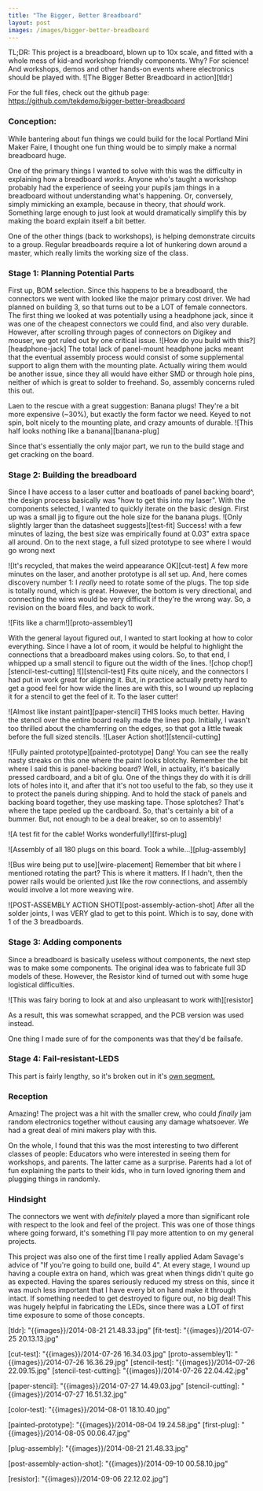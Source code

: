 ```yaml
---
title: "The Bigger, Better Breadboard"
layout: post
images: /images/bigger-better-breadboard
---
```


TL;DR: This project is a breadboard, blown up to 10x scale, and fitted with a whole mess of kid-and workshop friendly components. Why? For science!  And workshops, demos and other hands-on events where electronics should be played with. 
![The Bigger Better Breadboard in action][tldr]

For the full files, check out the github page: 
https://github.com/tekdemo/bigger-better-breadboard

### Conception:
While bantering about fun things we could build for the local Portland Mini Maker Faire, I thought one fun thing would be to simply make a normal breadboard huge.

One of the primary things I wanted to solve with this was the difficulty in explaining how a breadboard _works_. Anyone who's taught a workshop probably had the experience of seeing your pupils jam things in a breadboard without understanding what's happening. Or, conversely, simply mimicking an example, because in theory, that _should_ work. Something large enough to just look at would dramatically simplify this by making the board explain itself a bit better.

One of the other things (back to workshops), is helping demonstrate circuits to a group. Regular breadboards require a lot of hunkering down around a master, which really limits the working size of the class.

### Stage 1: Planning Potential Parts
First up, BOM selection. Since this happens to be a breadboard, the connectors we went with looked like the major primary cost driver. We had planned on building 3, so that turns out to be a LOT of female connectors. 
The first thing we looked at was potentially using a headphone jack, since it was one of the cheapest connectors we could find, and also very durable. However, after scrolling through pages of connectors on Digikey and mouser, we got ruled out by one critical issue.
![How do you build with this?][headphone-jack]
The total lack of panel-mount headphone jacks meant that the eventual assembly process would consist of some supplemental support to align them with the mounting plate. Actually wiring them would be another issue, since they all would have either SMD or through hole pins, neither of which is great to solder to freehand. So, assembly concerns ruled this out. 

Laen to the rescue with a great suggestion: Banana plugs! They're a bit more expensive (~30%), but exactly the form factor we need. Keyed to not spin, bolt nicely to the mounting plate, and crazy amounts of durable. 
![This half looks nothing like a banana][banana-plug]

Since that's essentially the only major part, we run to the build stage and get cracking on the board.

### Stage 2: Building the breadboard

Since I have access to a laser cutter and boatloads of panel backing board<span title="essentially recycled cardboard pressed into a laminate">^</span>, the design process basically was "how to get this into my laser". With the components selected, I wanted to quickly iterate on the basic design. First up was a small jig to figure out the hole size for the banana plugs. 
![Only slightly larger than the datasheet suggests][test-fit]
Success! with a few minutes of lazing, the best size was empirically found at 0.03" extra space all around. On to the next stage, a full sized prototype to see where I would go wrong next

![It's recycled, that makes the weird appearance OK][cut-test]
A few more minutes on the laser, and another prototype is all set up. And, here comes discovery number 1: I _really_ need to rotate some of the plugs. The top side is totally round, which is great. However, the bottom is very directional, and connecting the wires would be very difficult if they're the wrong way. So, a revision on the board files, and back to work.

![Fits like a charm!][proto-assembley1]

With the general layout figured out, I wanted to start looking at how to color everything. Since I have a lot of room, it would be helpful to highlight the connections that a breadboard makes using colors. So, to that end, I whipped up a small stencil to figure out the width of the lines. 
![chop chop!][stencil-test-cutting]
![][stencil-test]
Fits quite nicely, and the connectors I had put in work great for aligning it. But, in practice actually pretty hard to get a good feel for how wide the lines are with this, so I wound up replacing it for a stencil to get the feel of it. To the laser cutter!

![Almost like instant paint][paper-stencil]
THIS looks much better. Having the stencil over the entire board really made the lines pop. Initially, I wasn't too thrilled about the chamferring on the edges, so that got a little tweak before the full sized stencils. 
![Laser Action shot!][stencil-cutting]

![Fully painted prototype][painted-prototype]
Dang! You can see the really nasty streaks on this one where the paint looks blotchy. Remember the bit where I said this is panel-backing board? Well, in actuality, it's basically pressed cardboard, and a bit of glu. One of the things they do with it is drill lots of holes into it, and after that it's not too useful to the fab, so they use it to protect the panels during shipping. And to hold the stack of panels and backing board together, they use masking tape. Those splotches? That's where the tape peeled up the cardboard. So, that's certainly a bit of a bummer. But, not enough to be a deal breaker, so on to assembly!

![A test fit for the cable! Works wonderfully!][first-plug]

![Assembly of all 180 plugs on this board. Took a while...][plug-assembly]

![Bus wire being put to use][wire-placement]
Remember that bit where I mentioned rotating the part? This is where it matters. If I hadn't, then the power rails would be oriented just like the row connections, and assembly would involve a lot more weaving wire. 

![POST-ASSEMBLY ACTION SHOT][post-assembly-action-shot]
After all the solder joints, I was VERY glad to get to this point. Which is to say, done with 1 of the 3 breadboards. 

### Stage 3: Adding components
Since a breadboard is basically useless without components, the next step was to make some components. The original idea was to fabricate full 3D models of these. However, the Resistor kind of turned out with some huge logistical difficulties.

![This was fairy boring to look at and also unpleasant to work with][resistor]

As a result, this was somewhat scrapped, and the PCB version was used instead. 

One thing I made sure of for the components was that they'd be failsafe. 


### Stage 4: Fail-resistant-LEDS
This part is fairly lengthy, so it's broken out in it's [own segment.](LED.md)

### Reception
Amazing! The project was a hit with the smaller crew, who could _finally_ jam random electronics together without causing any damage whatsoever. We had a great deal of mini makers play with this. 

On the whole, I found that this was the most interesting to two different classes of people: Educators who were interested in seeing them for workshops, and parents. The latter came as a surprise. Parents had a lot of fun explaining the parts to their kids, who in turn loved ignoring them and plugging things in randomly. 

### Hindsight

The connectors we went with _definitely_ played a more than significant role with respect to the look and feel of the project. This was one of those things where going forward, it's something I'll pay more attention to on my general projects.

This project was also one of the first time I really applied Adam Savage's advice of "If you're going to build one, build 4". At every stage, I wound up having a couple extra on hand, which was great when things didn't quite go as expected. Having the spares seriously reduced my stress on this, since it was much less important that I have every bit on hand make it through intact. If something needed to get destroyed to figure out, no big deal! This was hugely helpful in fabricating the LEDs, since there was a LOT of first time exposure to some of those concepts.

[tldr]: "{{images}}/2014-08-21 21.48.33.jpg"
[fit-test]: "{{images}}/2014-07-25 20.13.13.jpg"

[cut-test]: "{{images}}/2014-07-26 16.34.03.jpg"
[proto-assembley1]: "{{images}}/2014-07-26 16.36.29.jpg"
[stencil-test]: "{{images}}/2014-07-26 22.09.15.jpg"
[stencil-test-cutting]: "{{images}}/2014-07-26 22.04.42.jpg"

[paper-stencil]: "{{images}}/2014-07-27 14.49.03.jpg"
[stencil-cutting]: "{{images}}/2014-07-27 16.51.32.jpg"

[color-test]: "{{images}}/2014-08-01 18.10.40.jpg"

[painted-prototype]: "{{images}}/2014-08-04 19.24.58.jpg"
[first-plug]: "{{images}}/2014-08-05 00.06.47.jpg"


[plug-assembly]: "{{images}}/2014-08-21 21.48.33.jpg"

[post-assembly-action-shot]: "{{images}}/2014-09-10 00.58.10.jpg"

[resistor]: "{{images}}/2014-09-06 22.12.02.jpg"]
